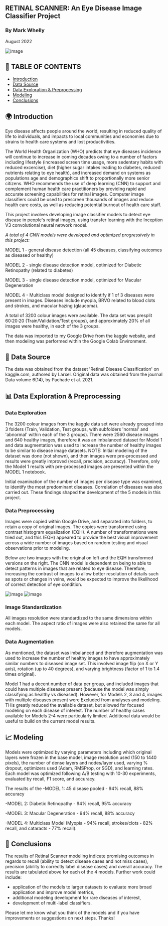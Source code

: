 ## RETINAL SCANNER: An Eye Disease Image Classifier Project 
### By Mark Whelly 

August 2022

![image](https://user-images.githubusercontent.com/104471340/212449720-33047973-177a-4f26-bded-dd31d15da432.png)


## :ledger:  TABLE OF CONTENTS

- [Introduction](#Introduction)
- [Data Source](#key-Data-Source)
- [Data Exploration & Preprocessing](#bar_chart-Data-Exploration-&-Preprocessing) 
- [Modeling](#chart_with_upwards_trend-Modeling)
- [Conclusions](#high_brightness-Conclusions)

## :earth_africa:  Introduction

Eye disease affects people around the world, resulting in reduced quality of life to individuals, and impacts to local communities and economies due to strains to health care systems and lost productivities.

The World Health Organization (WHO) predicts that eye diseases incidence will continue to increase in coming decades owing to a number of factors including lifestyle (increased screen time usage, more sedentary habits with reduced excercise), diet (higher sugar intakes leading to diabetes, reduced nutrients relating to eye health), and increased demand on systems as populations age and demographics shift to proportionally more senior citizens. WHO recommends the use of deep learning (CNN) to support and complement human health care practitioners by providing rapid and accurate screening capabilities for retinal images. Computer image classifiers could be used to prescreen thousands of images and reduce health care costs, as well as reducing potential burnout of health care staff. 

This project involves developing image classifier models to detect eye disease in people's retinal images, using transfer learning with the Inception V3 convolutional neural network model.

*A total of 4 CNN models were developed and optimized progressively in this project:*

MODEL 1 - general disease detection (all 45 diseases, classifying outcomes as diseased or healthy)

MODEL 2 - single disease detection model, optimized for Diabetic Retinopathy (related to diabetes)

MODEL 3 - single disease detection model, optimized for Macular Degeneration

MODEL 4 - Multiclass model designed to identify if 1 of 3 diseases were present in images. Diseases include myopia, BRVO related to blood clots and strokes, and macular hazing (glaucoma).

A total of 3200 colour images were available. The data set was presplit 60:20:20 (Train/Validation/Test groups), and approximately 20% of all images were healthy, in each of the 3 groups.

The data was imported to my Google Drive from the kaggle website, and then modeling was performed within the Google Colab Environment.

## :key:  Data Source

The data was obtained from the dataset 'Retinal Disease Classification' on kaggle.com, authored by Larxel. 
Original data was obtained from the journal Data volume 6(14), by Pachade et al. 2021.


## :bar_chart: Data Exploration & Preprocessing

### Data Exploration

The 3200 colour images from the kaggle data set were already grouped into 3 folders (Train, Validation, Test groups, with subfolders 'normal' and 'abnormal' within each of the 3 groups).
There were 2560 disease images and 640 healthy images, therefore it was an imbalanced dataset for Model 1 and data augmentation was used to increase the number of healthy images to be similar to disease image datasets.
NOTE: Initial modeling of the dataset was done (not shown), and then images were pre-processed and results were greatly improved (recall, precision, accuracy). Therefore, only the Model 1 results with pre-processed images are presented within the MODEL 1 notebook.

Initial examination of the number of images per disease type was examined, to identify the most predominant diseases. Correlation of diseases was also carried out. These findings shaped the development of the 5 models in this project.


### Data Preprocessing
Images were copied within Google Drive, and separated into folders, to retain a copy of original images. The copies were transformed using contrast histogram equalization (EQH). A number of transformations were tried out, and this (EQH) appeared to provide the best visual improvement across a wide number of images based on random testing and visual observations prior to modeling.

Below are two images with the original on left and the EQH transformed versions on the right. The CNN model is dependent on being to able to detect patterns in images that are related to eye disease. Therefore, increasing the contrast of images to allow better resolution of details such as spots or changes in veins, would be expected to improve the likelihood of correct detection of eye condition.

![image](https://user-images.githubusercontent.com/104471340/212449258-0dd4de5d-b4e1-4b7b-a94f-ffae38a27ea0.png)
![image](https://user-images.githubusercontent.com/104471340/212449265-2a34e3d9-2390-4996-8231-53edabf9225e.png)



### Image Standardization
All images resolution were standardized to the same dimensions within each model. The aspect ratio of images were also retained the same for all models.

### Data Augmentation
As mentioned, the dataset was imbalanced and therefore augmentation was used to increase the number of healthy images to have approximately similar numbers to diseased image set. This involved image flip (on X or Y axis), rotation (up to 40 degrees), and varying brightness (factor of 1 to 1.4 times original).

Model 1 had a decent number of data per group, and included images that could have multiple diseases present (because the model was simply classifying as healthy vs diseased). However, for Models 2, 3 and 4, images with multiple diseases present were Excluded from analyses and modeling. THis greatly reduced the available dataset, but allowed for focused modeling on each disease of interest.   The number of healthy cases available for Models 2-4 were particularly limited. Additional data would be useful to build on the current model results.


## :chart_with_upwards_trend: Modeling

Models were optimized by varying parameters including which original layers were frozen in the base model, image resolution used (150 to 1440 pixels), the number of dense layers and nodes/layer used, varying % dropout, optimizers used (Adam, RMSProp, or SGD), and learning rates. Each model was optimized following A/B testing with 10-30 experiments, evaluated by recall, F1 score, and accuracy.

The results of the 
-MODEL 1: 45 disease pooled - 94% recall, 88% accuracy

-MODEL 2: Diabetic Retinopathy - 94% recall, 95% accuracy

-MODEL 3: Macular Degeneration - 94% recall, 88% accuracy

-MODEL 4: Multiclass Model (Myopia - 94% recall, strokes/clots - 82% recall, and cataracts - 77% recall).


## :high_brightness: Conclusions

The results of Retinal Scanner modeling indicate promising outcomes in regards to recall (ability to detect disease cases and not miss cases), precision (ability to correctly label disease cases) and overall accuracy. The results are tabulated above for each of the 4 models.  Further work could include:
- application of the models to larger datasets to evaluate more broad application and improve model metrics, 
- additional modeling development for rare diseases of interest, 
- development of multi-label classifiers.

Please let me know what you think of the models and if you have improvements or suggestions on next steps. Thanks!
